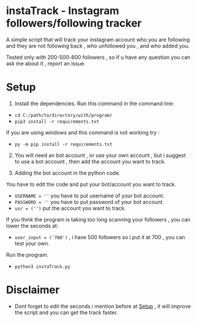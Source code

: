 # instaTrack - Instagram followers/following tracker

A simple script that will track your instagram account who you are following and they are not following back , who unfollowed you , and who added you.

Tested only with 200-500-800 followers , so if u have any question you can ask me about it , report an issue.


# Setup
1) Install the dependencies. Run this command in the command line:

* `cd C:/path/to/directory/with/program/`
* `pip3 install -r requirements.txt`

If you are using windows and this command is not working try :

* `py -m pip install -r requirements.txt`


2) You will need an bot account , or use your own account , but i suggest to use a bot account , then add the account you want to track.

3) Adding the bot account in the python code.

You have to edit the code and put your bot/account you want to track.

* `USERNAME = ''` you have to put username of your bot account.
* `PASSWORD = ''` you have to put password of your bot account.
* `usr = ('')` put the account you want to track.

If you think the program is taking too long scanning your followers , you can lower the seconds at:
* `user_input = ('700')` , i have 500 followers so i put it at 700 , you can test your own.

Run the program.
* `python3 instaTrack.py`

# Disclaimer

* Dont forget to edit the seconds i mention before at [Setup](https://github.com/Boryyy/instaTrack#setup) , it will improve the script and you can get the track faster.

